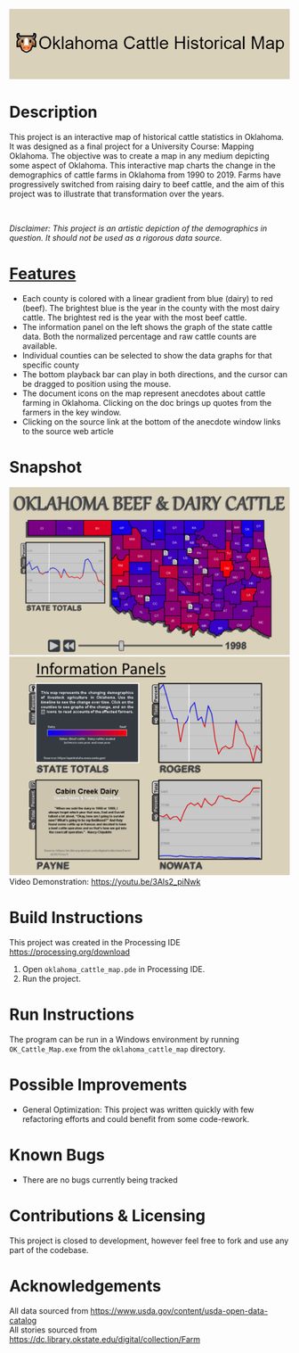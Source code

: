 ![banner](./readme_assets/project_banner.png)
# Description
This project is an interactive map of historical cattle statistics in Oklahoma. It was designed as a final project for a University Course: Mapping Oklahoma. The objective was to create a map in any medium depicting some aspect of Oklahoma. This interactive map charts the change in the demographics of cattle farms in Oklahoma from 1990 to 2019. Farms have progressively switched from raising dairy to beef cattle, and the aim of this project was to illustrate that transformation over the years.

<br>

_Disclaimer: This project is an artistic depiction of the demographics in question. It should not be used as a rigorous data source._ 

# <ins>Features</ins>
* Each county is colored with a linear gradient from blue (dairy) to red (beef). The brightest blue is the year in the county with the most dairy cattle. The brightest red is the year with the most beef cattle.
* The information panel on the left shows the graph of the state cattle data. Both the normalized percentage and raw cattle counts are available.
* Individual counties can be selected to show the data graphs for that specific county
* The bottom playback bar can play in both directions, and the cursor can be dragged to position using the mouse.
* The document icons on the map represent anecdotes about cattle farming in Oklahoma. Clicking on the doc brings up quotes from the farmers in the key window. 
* Clicking on the source link at the bottom of the anecdote window links to the source web article

# Snapshot
![snapshot 1](./readme_assets/snapshot1.png)
![snapshot 2](./readme_assets/snapshot2.png)
<br>
Video Demonstration: https://youtu.be/3Als2_piNwk

# Build Instructions
This project was created in the Processing IDE https://processing.org/download <br>
1. Open  ```oklahoma_cattle_map.pde``` in Processing IDE.
2. Run the project.

# Run Instructions
The program can be run in a Windows environment by running ```OK_Cattle_Map.exe``` from the ```oklahoma_cattle_map``` directory.

# Possible Improvements
* General Optimization: This project was written quickly with few refactoring efforts and could benefit from some code-rework.

# Known Bugs
* There are no bugs currently being tracked

# Contributions & Licensing
This project is closed to development, however feel free to fork and use any part of the codebase.

# Acknowledgements
All data sourced from https://www.usda.gov/content/usda-open-data-catalog<br>
All stories sourced from https://dc.library.okstate.edu/digital/collection/Farm